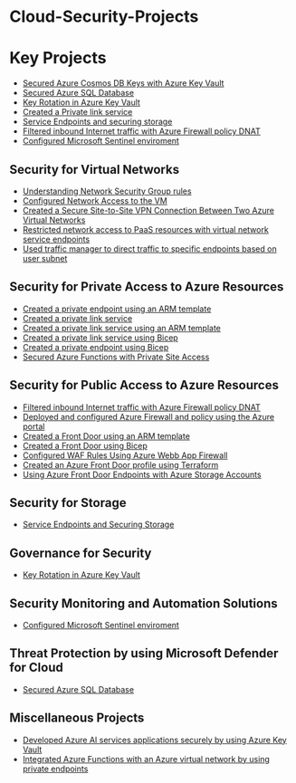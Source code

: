 # Cloud-Security-Projects

<h1>Key Projects</h1>

- [Secured Azure Cosmos DB Keys with Azure Key Vault]()
- [Secured Azure SQL Database]()
- [Key Rotation in Azure Key Vault]()
- [Created a Private link service]()
- [Service Endpoints and securing storage]()
- [Filtered inbound Internet traffic with Azure Firewall policy DNAT]()
- [Configured Microsoft Sentinel enviroment]()

<h2>Security for Virtual Networks</h2>

- [Understanding Network Security Group rules](https://github.com/KaizenJS7/Understanding-Network-Security-Group-Rules)
- [Configured Network Access to the VM]()
- [Created a Secure Site-to-Site VPN Connection Between Two Azure Virtual Networks]()
- [Restricted network access to PaaS resources with virtual network service endpoints]()
- [Used traffic manager to direct traffic to specific endpoints based on user subnet]()

<h2>Security for Private Access to Azure Resources</h2>

- [Created a private endpoint using an ARM template]()
- [Created a private link service]()
- [Created a private link service using an ARM template]()
- [Created a private link service  using Bicep]()
- [Created a private endpoint using Bicep]()
- [Secured Azure Functions with Private Site Access]()

<h2>Security for Public Access to Azure Resources</h2>

- [Filtered inbound Internet traffic with Azure Firewall policy DNAT]()
- [Deployed and configured Azure Firewall and policy using the Azure portal]()
- [Created a Front Door using an ARM template]()
- [Created a Front Door using Bicep]()
- [Configured WAF Rules Using Azure Webb App Firewall]()
- [Created an Azure Front Door profile using Terraform]()
- [Using Azure Front Door Endpoints with Azure Storage Accounts]()

<h2>Security for Storage</h2>

- [Service Endpoints and Securing Storage]()

<h2>Governance for Security</h2>

- [Key Rotation in Azure Key Vault]()

<h2>Security Monitoring and Automation Solutions</h2>

- [Configured Microsoft Sentinel enviroment]()

<h2>Threat Protection by using Microsoft Defender for Cloud</h2>

- [Secured Azure SQL Database]()

<h2>Miscellaneous Projects</h2>

- [Developed Azure AI services applications securely by using Azure Key Vault]()
- [Integrated Azure Functions with an Azure virtual network by using private endpoints]()
